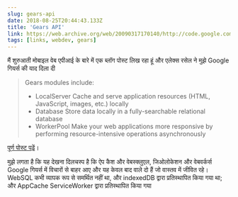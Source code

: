 ```yaml
---
slug: gears-api
date: 2018-08-25T20:44:43.133Z
title: 'Gears API'
link: https://web.archive.org/web/20090317170140/http://code.google.com/apis/gears/
tags: [links, webdev, gears]
---
```

मैं शुरुआती मोबाइल वेब एपीआई के बारे में एक ब्लॉग पोस्ट लिख रहा हूं और एलेक्स रसेल ने मुझे Google गियर्स की याद दिला दी

> Gears modules include:
> 
> * LocalServer Cache and serve application resources (HTML, JavaScript, images, etc.) locally
> * Database Store data locally in a fully-searchable relational database
> * WorkerPool Make your web applications more responsive by performing resource-intensive operations asynchronously


[पूर्ण पोस्ट पढ़ें](https://web.archive.org/web/20090317170140/http://code.google.com/apis/gears/)।

मुझे लगता है कि यह देखना दिलचस्प है कि ऐप कैश और वेबस्क्लुएल, जिओलोकेशन और वेबवर्कर्स Google गियर्स में विचारों से बाहर आए और यह केवल बाद वाले दो हैं जो वास्तव में जीवित रहे। WebSQL कभी व्यापक रूप से समर्थित नहीं था, और indexedDB द्वारा प्रतिस्थापित किया गया था; और AppCache ServiceWorker द्वारा प्रतिस्थापित किया गया
